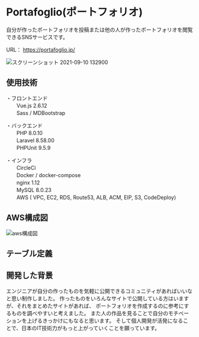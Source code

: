 # Portafoglio(ポートフォリオ)
自分が作ったポートフォリオを投稿または他の人が作ったポートフォリオを閲覧できるSNSサービスです。

URL： https://portafoglio.jp/

![スクリーンショット 2021-09-10 132900](https://user-images.githubusercontent.com/53368968/132800451-775b3324-04f5-41a4-b6a4-a0358d8a31d3.png)

## 使用技術
・フロントエンド  
　　Vue.js 2.6.12  
　　Sass / MDBootstrap  

・バックエンド  
　　PHP 8.0.10  
　　Laravel 8.58.00  
　　PHPUnit 9.5.9  

・インフラ  
　　CircleCi  
　　Docker / docker-compose  
　　nginx 1.12  
　　MySQL 8.0.23  
　　AWS ( VPC, EC2, RDS, Route53, ALB, ACM, EIP, S3, CodeDeploy)
  
## AWS構成図
<img width="" alt="aws構成図" src="https://user-images.githubusercontent.com/53368968/132815910-9359b60a-79ab-4a2c-aedf-6ff551558cdd.png">

## テーブル定義


## 開発した背景
エンジニアが自分の作ったものを気軽に公開できるコミュニティがあればいいなと思い制作しました。
作ったものをいろんなサイトで公開している方はいますが、それをまとめたサイトがあれば、
ポートフォリオを作成するのに参考にするものを調べやすいと考えました。
また人の作品を見ることで自分のモチベーションを上げるきっかけにもなると思います。
そして個人開発が活発になることで、日本のIT技術力がもっと上がっていくことを願っています。
